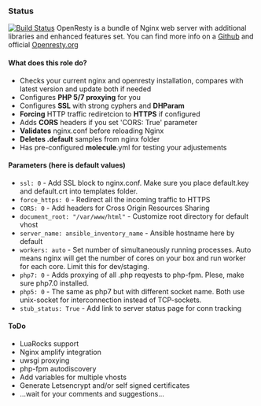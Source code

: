 ### Status
[![Build Status](https://travis-ci.org/prozacUa/ansible_role_test.svg?branch=master)](https://travis-ci.org/prozacUa/ansible_role_test)
OpenResty is a bundle of Nginx web server with additional libraries and enhanced features set. 
You can find more info on a [Github](https://github.com/openresty/lua-nginx-module) and official [Openresty.org](https://openresty.org)

#### What does this role do?
- Checks your current nginx and openresty installation, compares with latest version and update both if needed
- Configures **PHP 5/7 proxying** for you
- Configures **SSL** with strong cyphers and **DHParam**
- **Forcing** HTTP traffic rediretcion to **HTTPS** if configured
- Adds **CORS** headers if you set 'CORS: True' parameter
- **Validates** nginx.conf before reloading Nginx
- **Deletes .default** samples from nginx folder
- Has pre-configured **molecule**.yml for testing your adjustements

#### Parameters (here is default values)
- `ssl: 0` - Add SSL block to nginx.conf. Make sure you place default.key and default.crt into templates folder.
- `force_https: 0` - Redirect all the incoming traffic to HTTPS
- `CORS: 0` - Add headers for Cross Origin Resources Sharing
- `document_root: "/var/www/html"` - Customize root directory for default vhost
- `server_name: ansible_inventory_name` - Ansible hostname here by default
- `workers: auto` - Set number of simultaneously running processes. 
  Auto means nginx will get the number of cores on your box and run worker for each core. Limit this for dev/staging.
- `php7: 0` - Adds proxying of all .php reqyests to php-fpm. Plese, make sure php7.0 installed.
- `php5: 0` - The same as php7 but with different socket name. Both use unix-socket for interconnection instead of TCP-sockets.
- `stub_status: True` - Add link to server status page for conn tracking

#### ToDo
- LuaRocks support
- Nginx amplify integration
- uwsgi proxying
- php-fpm autodiscovery
- Add variables for multiple vhosts
- Generate Letsencrypt and/or self signed certificates
- ...wait for your comments and suggestions...
